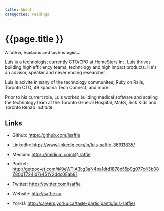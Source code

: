 ```yaml
---
title: About
categories: readings
---
```


# {{page.title }}

A father, husband and technologist...

Luis is a technologist currently CTO/CPO at HomeStars Inc. Luis thrives building high efficiency teams, technology and high impact products. He's an advisor, speaker and never ending researcher.

Luis is acivite in many of the technology communites; Ruby on Rails, Toronto CTO, 49 Spadina Tech Connect, and more.

Prior to his current role, Luis worked building medical software and scaling the technology team at the Toronto General Hospital, MaRS, Sick Kids and Toronto Rehab Institute.

## Links

* Github: <https://github.com/lsaffie>

* LinkedIn: <https://www.linkedin.com/in/luis-saffie-36913835/>

* Medium: <https://medium.com/@lsaffie>

* Pocket: <http://getpocket.com/@9eWTIA3bg3aN4pa1dtd1878d65p9g077c43b08Z80gT724Id7e451Y2ddc0Eab81>

* Twitter: <https://twitter.com/lsaffie>

* Website: <http://saffie.ca>

* YorkU: <http://careers.yorku.ca/taste-participants/luis-saffie/>
